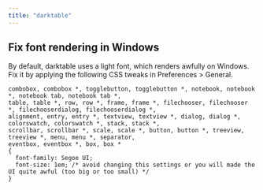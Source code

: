 ```yaml
---
title: "darktable"
---
```


## Fix font rendering in Windows

By default, darktable uses a light font, which renders awfully on Windows. Fix it by applying the following CSS tweaks in Preferences > General.

```
combobox, combobox *, togglebutton, togglebutton *, notebook, notebook *, notebook tab, notebook tab *,
table, table *, row, row *, frame, frame *, filechooser, filechooser *, filechooserdialog, filechooserdialog *,
alignment, entry, entry *, textview, textview *, dialog, dialog *, colorswatch, colorswatch *, stack, stack *,
scrollbar, scrollbar *, scale, scale *, button, button *, treeview, treeview *, menu, menu *, separator,
eventbox, eventbox *, box, box *
{
  font-family: Segoe UI;
  font-size: 1em; /* avoid changing this settings or you will made the UI quite awful (too big or too small) */
}
```
